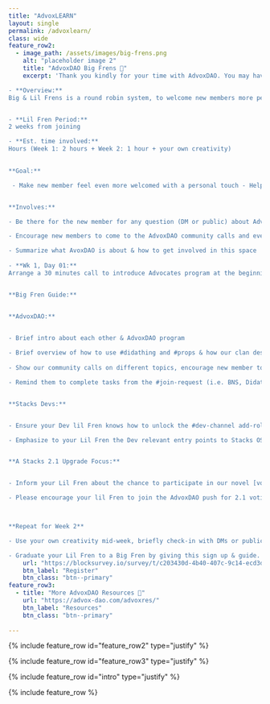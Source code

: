 ```yaml
---
title: "AdvoxLEARN"
layout: single
permalink: /advoxlearn/
class: wide
feature_row2:
  - image_path: /assets/images/big-frens.png
    alt: "placeholder image 2"
    title: "AdvoxDAO Big Frens 🤍"
    excerpt: 'Thank you kindly for your time with AdvoxDAO. You may have experienced our onboarding system as a new member. We want to ensure every new member has a warm welcoming experience into the community no matter how much we grow. We are asking AdvoxDAO members to return the warm favor. Register below to enter our round robin onboarding system. 

- **Overview:** 
Big & Lil Frens is a round robin system, to welcome new members more personally into the Stacks AdvoxDAO community. Once a given support throughthe community as Lil Fren, members then return the support as Big Frens to new comers.


- **Lil Fren Period:** 
2 weeks from joining

- **Est. time involved:** 
Hours (Week 1: 2 hours + Week 2: 1 hour + your own creativity) 

 
**Goal:**

 - Make new member feel even more welcomed with a personal touch - Help new joiner to weave more seamlessly into the Stacks Advocates so the whole thing is less intimidating thereby increase the accessibility & participation rate 


**Involves:** 

- Be there for the new member for any question (DM or public) about AdvoxDAO

- Encourage new members to come to the AdvoxDAO community calls and even create their own.

- Summarize what AvoxDAO is about & how to get involved in this space 
 
- **Wk 1, Day 01:**
Arrange a 30 minutes call to introduce Advocates program at the beginning of the week (timing up to your availabilities) 


**Big Fren Guide:** 


**AdvoxDAO:**  


- Brief intro about each other & AdvoxDAO program 
 
- Brief overview of how to use #didathing and #props & how our clan design of Turtle, Wolf, & Bear works through out the DAO.  
 
- Show our community calls on different topics, encourage new member to hop on AdvoxDAO calls, create their own, they can subscribe to Events via #Amplify for notification reminders. 

- Remind them to complete tasks from the #join-request (i.e. BNS, Didathing and Start-here) & use the [Explore](https://advox-dao.com/explore/) to guide through community curated servers, content etc. Also remind them to follow important Stacks [Social Media](https://twitter.com/Stacks) that comes to mind. 


**Stacks Devs:**  


- Ensure your Dev lil Fren knows how to unlock the #dev-channel add-role. Be sure to complete a walkthrough appropriate paths to your Lil Fren [Grants & Residency options](https://grants.stacks.org/),[Clarity Education](https://clarity-lang.org/universe) or [Web3 Founders Lab](https://web3startuplab.io/)

- Emphasize to your Lil Fren the Dev relevant entry points to Stacks OSS repos, Dev & SIP calls on [Stacks.co](https://www.stacks.co/).


**A Stacks 2.1 Upgrade Focus:** 


- Inform your Lil Fren about the chance to participate in our novel [voting for the 2.1 Upgrade](https://stx.eco/sip/twopointone) no matter how new they may be to the ecosystem. 

- Please encourage your lil Fren to join the AdvoxDAO push for 2.1 voting participation on social media, retweeting [@Herogamer](https://twitter.com/herogamer21btc)in this effort & join AdvoxDAO spaces focused on 2.1 engagement. 



**Repeat for Week 2** 

- Use your own creativity mid-week, briefly check-in with DMs or publicly to see if new member needs more guidance.

- Graduate your Lil Fren to a Big Fren by giving this sign up & guide.'
    url: "https://blocksurvey.io/survey/t/c203430d-4b40-407c-9c14-ecd3d80cace0/r/o"
    btn_label: "Register"
    btn_class: "btn--primary" 
feature_row3:
  - title: "More AdvoxDAO Resources 🤍"
    url: "https://advox-dao.com/advoxres/"
    btn_label: "Resources"
    btn_class: "btn--primary" 
    
---
```


{% include feature_row id="feature_row2" type="justify" %}

{% include feature_row id="feature_row3" type="justify" %}

{% include feature_row id="intro" type="justify" %}

{% include feature_row %}
